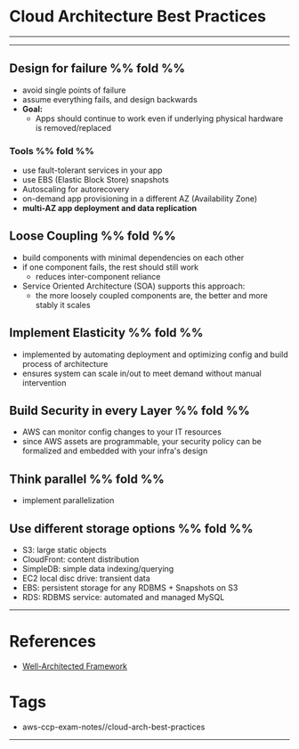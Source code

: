 
# Cloud Architecture Best Practices
---

---
## Design for failure %% fold %% 
- avoid single points of failure
- assume everything fails, and design backwards
- **Goal:**
	- Apps should continue to work even if underlying physical hardware is removed/replaced 
### Tools  %% fold %%
- use fault-tolerant services in your app
- use EBS (Elastic Block Store) snapshots
- Autoscaling for autorecovery
- on-demand app provisioning in a different AZ (Availability Zone)
- **multi-AZ app deployment and data replication**
## Loose Coupling  %% fold %%
- build components with minimal dependencies on each other
- if one component fails, the rest should still work
	- reduces inter-component reliance
- Service Oriented Architecture (SOA) supports this approach:
	- the more loosely coupled components are, the better and more stably it scales
## Implement Elasticity %% fold %%
- implemented by automating deployment and optimizing config and build process of architecture
- ensures system can scale in/out to meet demand without manual intervention
## Build Security in every Layer %% fold %%
- AWS can monitor config changes to your IT resources
- since AWS assets are programmable, your security policy can be formalized and embedded with your infra's design
## Think parallel %% fold %%
- implement parallelization
## Use different storage options  %% fold %% 
- S3: large static objects
- CloudFront: content distribution
- SimpleDB: simple data indexing/querying
- EC2 local disc drive: transient data
- EBS: persistent storage for any RDBMS + Snapshots on S3
- RDS: RDBMS service: automated and managed MySQL



---
# References
- [Well-Architected Framework](https://aws.amazon.com/architecture/well-architected/?wa-lens-whitepapers.sort-by=item.additionalFields.sortDate&wa-lens-whitepapers.sort-order=desc&wa-guidance-whitepapers.sort-by=item.additionalFields.sortDate&wa-guidance-whitepapers.sort-order=desc)
# Tags
- aws-ccp-exam-notes//cloud-arch-best-practices 
---